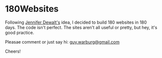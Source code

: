 # 180Websites

Following <a href="http://blog.jenniferdewalt.com/archive">Jennifer Dewalt's</a> idea, I decided to build 180 websites in 180 days.
The code isn't perfect.
The sites aren't all useful or pretty, but hey, it's good practice.

Pleasae comment or just say hi:
guy.warburg@gmail.com

Cheers!
